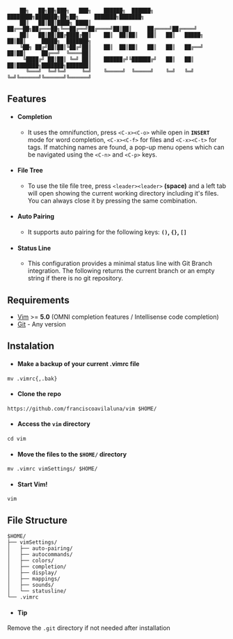 ```
    ██╗   ██╗██╗███╗   ███╗    ██████╗  ██████╗ ████████╗███████╗██╗██╗     ███████╗███████╗
    ██║   ██║██║████╗ ████║    ██╔══██╗██╔═══██╗╚══██╔══╝██╔════╝██║██║     ██╔════╝██╔════╝
    ██║   ██║██║██╔████╔██║    ██║  ██║██║   ██║   ██║   █████╗  ██║██║     █████╗  ███████╗
    ╚██╗ ██╔╝██║██║╚██╔╝██║    ██║  ██║██║   ██║   ██║   ██╔══╝  ██║██║     ██╔══╝  ╚════██║
     ╚████╔╝ ██║██║ ╚═╝ ██║    ██████╔╝╚██████╔╝   ██║   ██║     ██║███████╗███████╗███████║
      ╚═══╝  ╚═╝╚═╝     ╚═╝    ╚═════╝  ╚═════╝    ╚═╝   ╚═╝     ╚═╝╚══════╝╚══════╝╚══════╝
```

## Features
* #### Completion
    * It uses the omnifunction, press `<C-x><C-o>` while open in **`INSERT`** mode for word completion, `<C-x><C-f>` for files and `<C-x><C-t>` for tags. If matching names are found, a pop-up menu opens which can be navigated using the `<C-n>` and `<C-p>` keys.

* #### File Tree
    * To use the tile file tree, press `<leader><leader>` **(space)** and a left tab will open showing the current working directory including it's files. You can always close it by pressing the same combination.
* #### Auto Pairing
    * It supports auto pairing for the following keys: **`()`, `{}`, `[]`**
* #### Status Line
    * This configuration provides a minimal status line with Git Branch integration. The following returns the current branch or an empty string if there is no git repository.

## Requirements
* [Vim](https://www.vim.org/) >= **5.0** (OMNI completion features / Intellisense code completion)
* [Git](https://git-scm.com/) - Any version

## Instalation
* #### Make a backup of your current .vimrc file
`mv .vimrc{,.bak}`

* #### Clone the repo
`https://github.com/franciscoavilaluna/vim $HOME/`

* #### Access the `vim` directory
`cd vim`

* #### Move the files to the `$HOME/` directory
`mv .vimrc vimSettings/ $HOME/`

* #### Start Vim!
`vim`

## File Structure
```
$HOME/
├── vimSettings/
│   ├── auto-pairing/
│   ├── autocommands/
│   ├── colors/
│   ├── completion/
│   ├── display/
│   ├── mappings/
│   ├── sounds/
│   └── statusline/
└── .vimrc

```
* #### Tip
Remove the `.git` directory if not needed after installation
